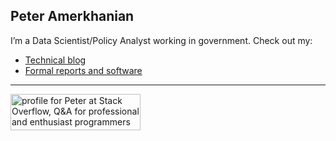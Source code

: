 ## Peter Amerkhanian

I’m a Data Scientist/Policy Analyst working in government.
Check out my:
- <a href="https://peter-amerkhanian.com/blog.html" target="_blank">Technical blog</a>
- <a href="https://peter-amerkhanian.com/projects.html" target="_blank">Formal reports and software</a>

---

<a href="https://stackoverflow.com/users/30085652/peter"><img src="https://stackoverflow.com/users/flair/30085652.png" width="208" height="58" alt="profile for Peter at Stack Overflow, Q&amp;A for professional and enthusiast programmers" title="profile for Peter at Stack Overflow, Q&amp;A for professional and enthusiast programmers"></a>
